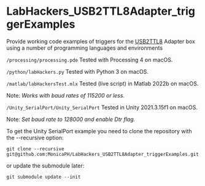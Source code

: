 # LabHackers_USB2TTL8Adapter_triggerExamples
Provide working code examples of triggers for the [USB2TTL8] Adapter box using a number of programming languages and environments

`/processing/processing.pde`
Tested with Processing 4 on macOS.

`/python/labHackers.py`
Tested with Python 3 on macOS.

[USB2TTL8]:https://www.labhackers.com/usb2ttl8.html

`/matlab/labHackersTest.mlx`
Tested (live script) in Matlab 2022b on macOS.

Note: *Works with baud rates of 115200 or less.*

`/Unity_SerialPort/Unity_SerialPort`
Tested in Unity 2021.3.15f1 on macOS.

Note: *Set baud rate to 128000 and enable Dtr flag.*

To get the Unity SerialPort example you need to clone the repository with the --recursive option:
```
git clone --recursive git@github.com:MonicaPH/LabHackers_USB2TTL8Adapter_triggerExamples.git
```
or update the submodule later:
```
git submodule update --init
```
